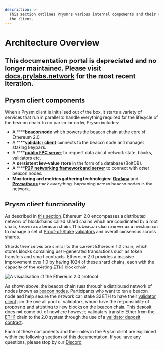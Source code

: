 ```yaml
---
description: >-
  This section outlines Prysm's various internal components and their role in
  the client.
---
```


# Architecture Overview

## This documentation portal is depreciated and no longer maintained. Please visit [docs.prylabs.network](https://docs.prylabs.network) for the most recent iteration.

## Prysm client components

When a Prysm client is initialised out of the box, it starts a variety of services that run in parallel to handle everything required for the lifecycle of the beacon chain. In no particular order, Prysm includes:

* A ****[**beacon node**](the-beacon-chain.md) which powers the beacon chain at the core of Ethereum 2.0.
* A ****[**validator client**](validator-clients.md) connects to the beacon node and manages staking keypairs.
* A ****[**public RPC server**](ethereum-2.0-public-api.md) to request data about network state, blocks, validators etc.
* A [**persistent key-value store**](database-backend-boltdb.md) in the form of a database \([BoltDB](database-backend-boltdb.md)\).
* A ****[**P2P networking framework and server**](p2p-networking.md) to connect with other beacon nodes.
* **Monitoring and metrics gathering technologies:** [**Grafana**](https://grafana.com/) and [**Prometheus**](https://prometheus.io) track everything. happening across beacon nodes in the network.

## Prysm client functionality

As described in [this section](../introduction/ethereum-2.0.md), Ethereum 2.0 encompasses a distributed network of blockchains called shard chains which are coordinated by a root chain, known as a beacon chain. This beacon chain serves as a mechanism to manage a set of [Proof-of-Stake](../glossaries/terminology.md#proof-of-stake-pos) [validators](../glossaries/terminology.md#validator) and overall consensus across shards. 

Shards themselves are similar to the current Ethereum 1.0 chain, which stores blocks containing user-generated transactions such as token transfers and smart contracts. Ethereum 2.0 provides a massive improvement over 1.0 by having 1024 of these shard chains, each with the capacity of the existing [ETH1](../glossaries/terminology.md#eth1) blockchain. 

![A visualisation of the Ethereum 2.0 protocol](../.gitbook/assets/1-oqavlqtl-oinw0bnpjw9jg.png)

As shown above, the beacon chain runs through a distributed network of nodes known as [beacon nodes](the-beacon-chain.md). Participants who want to run a beacon node and help secure the network can stake 32 ETH to have their [validator client](validator-clients.md) join the overall pool of validators, whom have the responsibility of [proposing](../glossaries/terminology.md#propose) and [attesting](../glossaries/terminology.md#attest) to new blocks on the beacon chain. This deposit does not come out of nowhere however; validators transfer Ether from the [ETH1](../glossaries/terminology.md#eth1) chain to the 2.0 system through the use of a [validator deposit contract](validator-deposit-contract.md). 

Each of these components and their roles in the Prysm client are explained within the following sections of this documentation. If you have any questions, please stop by our [Discord](https://discord.gg/KSA7rPr).



